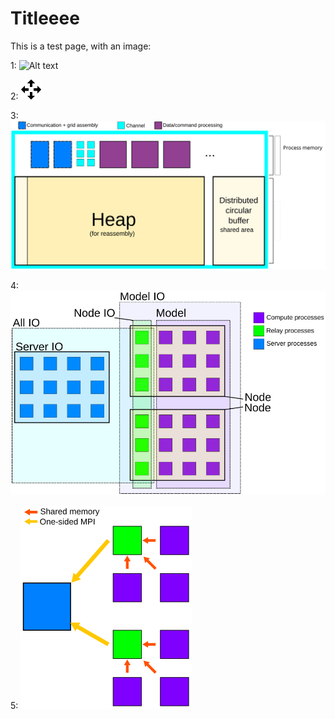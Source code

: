 # Titleeee
This is a test page, with an image:


1: ![Alt text](test.svg "a title")

2: ![](png.png)

3: ![](server_memory.svg)

4: <img src="./communicators.svg">

5: ![joij](./communication_pattern.svg)
